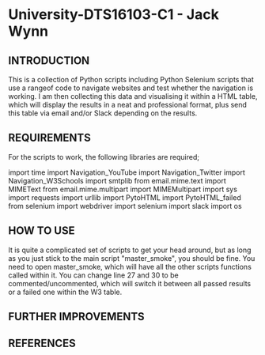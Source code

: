 # University-DTS16103-C1 - Jack Wynn


INTRODUCTION
------------

 

This is a collection of Python scripts including Python Selenium scripts that use a rangeof code to navigate websites and test whether the navigation is working.  I am then collecting this data and visualising it within a HTML table, which will display the results in a neat and professional format, plus send this table via email and/or Slack depending on the results.

 

REQUIREMENTS
------------

 

For the scripts to work, the following libraries are required;



import time
import Navigation_YouTube
import Navigation_Twitter
import Navigation_W3Schools
import smtplib
from email.mime.text import MIMEText
from email.mime.multipart import MIMEMultipart
import sys
import requests
import urllib
import PytoHTML
import PytoHTML_failed
from selenium import webdriver
import selenium
import slack
import os

 

HOW TO USE
-----------

 

It is quite a complicated set of scripts to get your head around, but as long as you just stick to the main script "master_smoke", you should be fine.  You need to open master_smoke, which will have all the other scripts functions called within it.  You can change line 27 and 30 to be commented/uncommented, which will switch it between all passed results or a failed one within the W3 table. 

 

FURTHER IMPROVEMENTS
-----------

 



 

REFERENCES
-----------

 



